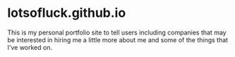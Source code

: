 # lotsofluck.github.io
 This is my personal portfolio site to tell users including companies that may be interested in hiring me a little more about me and some of the things that I've worked on.
